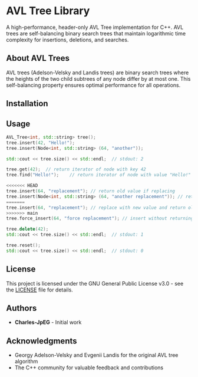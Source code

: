 # AVL Tree Library

A high-performance, header-only AVL Tree implementation for C++. AVL trees are self-balancing binary search trees that maintain logarithmic time complexity for insertions, deletions, and searches.

## About AVL Trees

AVL trees (Adelson-Velsky and Landis trees) are binary search trees where the heights of the two child subtrees of any node differ by at most one. This self-balancing property ensures optimal performance for all operations.

## Installation
## Usage
```c++
AVL_Tree<int, std::string> tree();
tree.insert(42, "Hello!");
tree.insert(Node<int, std::string> (64, "another"));

std::cout << tree.size() << std::endl;  // stdout: 2

tree.get(42);  // return iterator of node with key 42
tree.find("Hello!");    // return iterator of node with value "Hello!"

<<<<<<< HEAD
tree.insert(64, "replacement"); // return old value if replacing
tree.insert(Node<int, std::string> (64, "another replacement")); // return a pointer to old node if replacing
=======
tree.insert(64, "replacement"); // replace with new value and return old node
>>>>>>> main
tree.force_insert(64, "force replacement"); // insert without returning existing node if present

tree.delete(42);
std::cout << tree.size() << std::endl;  // stdout: 1

tree.reset();
std::cout << tree.size() << std::endl;  // stdout: 0
```

## License

This project is licensed under the GNU General Public License v3.0 - see the [LICENSE](LICENSE) file for details.

## Authors

- **Charles-JpEG** - Initial work

## Acknowledgments

- Georgy Adelson-Velsky and Evgenii Landis for the original AVL tree algorithm
- The C++ community for valuable feedback and contributions
